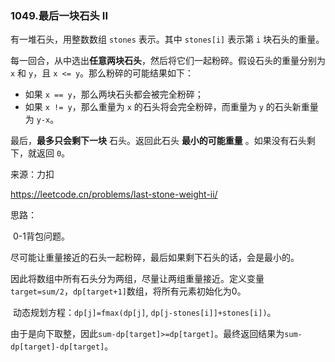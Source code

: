 ### 1049.最后一块石头 II

有一堆石头，用整数数组 `stones` 表示。其中 `stones[i]` 表示第 `i` 块石头的重量。

每一回合，从中选出**任意两块石头**，然后将它们一起粉碎。假设石头的重量分别为 `x` 和 `y`，且 `x <= y`。那么粉碎的可能结果如下：

- 如果 `x == y`，那么两块石头都会被完全粉碎；
- 如果 `x != y`，那么重量为 `x` 的石头将会完全粉碎，而重量为 `y` 的石头新重量为 `y-x`。

最后，**最多只会剩下一块** 石头。返回此石头 **最小的可能重量** 。如果没有石头剩下，就返回 `0`。

来源：力扣

https://leetcode.cn/problems/last-stone-weight-ii/



思路：

​		0-1背包问题。

​		尽可能让重量接近的石头一起粉碎，最后如果剩下石头的话，会是最小的。

​		因此将数组中所有石头分为两组，尽量让两组重量接近。定义变量`target=sum/2`，`dp[target+1]`数组，将所有元素初始化为0。

​		动态规划方程：`dp[j]=fmax(dp[j]`, `dp[j-stones[i]]+stones[i])`。

​		由于是向下取整，因此`sum-dp[target]>=dp[target]`。最终返回结果为`sum-dp[target]-dp[target]`。